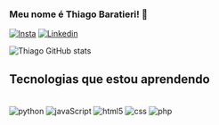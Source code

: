 
### Meu nome é Thiago Baratieri! 👋

[![Insta](https://img.shields.io/badge/Instagram-E4405F?style=for-the-badge&logo=instagram&logoColor=white
)](https://instagram.com/thiagobaratieri)
[![Linkedin](https://img.shields.io/badge/LinkedIn-0077B5?style=for-the-badge&logo=linkedin&logoColor=white)](https://www.linkedin.com/in/thiago-baratieri-612297263/)

![Thiago GitHub stats](https://github-readme-stats.vercel.app/api?username=thiagobaratieri&show_icons=true&theme=dracula)

## Tecnologias que estou aprendendo

<div style="display: inline block"><br/>
    <img align="center" alt="python" src="https://img.shields.io/badge/Python-3776AB?style=for-the-badge&logo=python&logoColor=white"/>
    <img align="center" alt="javaScript" src="https://img.shields.io/badge/JavaScript-F7DF1E?style=for-the-badge&logo=javascript&logoColor=black"/>
    <img align="center" alt="html5" src="https://img.shields.io/badge/HTML5-E34F26?style=for-the-badge&logo=html5&logoColor=white"/>
    <img align="center" alt="css" src="https://img.shields.io/badge/CSS3-1572B6?style=for-the-badge&logo=css3&logoColor=white"/>
    <img align="center" alt="php" src="https://img.shields.io/badge/PHP-777BB4?style=for-the-badge&logo=php&logoColor=white"/>
</div>
